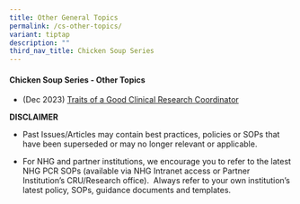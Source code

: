 ```yaml
---
title: Other General Topics
permalink: /cs-other-topics/
variant: tiptap
description: ""
third_nav_title: Chicken Soup Series
---
```

<h4><strong>Chicken Soup Series - Other Topics</strong></h4>
<p></p>
<ul data-tight="true" class="tight">
<li>
<p>(Dec 2023) <a href="/files/Training Files 2CS/(17) Other Topics/Dec_23__Traits_of_a_Good_Clinical_Research_Coordinator.pdf" rel="noopener noreferrer nofollow" target="_blank">Traits of a Good Clinical Research Coordinator</a>
</p>
</li>
</ul>
<p></p>
<p><strong>DISCLAIMER</strong>
</p>
<ul data-tight="true" class="tight">
<li>
<p>Past Issues/Articles may contain best practices, policies or SOPs that
have been superseded or may no longer relevant or applicable.</p>
</li>
<li>
<p>For NHG and partner institutions, we encourage you to refer to the latest
NHG PCR SOPs (available via NHG Intranet access or Partner Institution’s
CRU/Research office).&nbsp; Always refer to your own institution’s latest
policy, SOPs, guidance documents and templates.</p>
</li>
</ul>
<p></p>